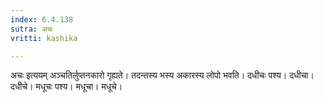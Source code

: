 ```yaml
---
index: 6.4.138
sutra: अचः
vritti: kashika

---
```

अचः इत्ययम् अञ्चतिर्लुप्तनकारो गृह्यते। तदन्तस्य भस्य अकारस्य लोपो भवति। दधीचः पश्य। दधीचा। दधीचे। मधूचः पश्य। मधूचा। मधूचे।